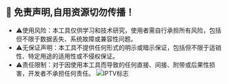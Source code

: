 ## 📌 免责声明,​自用资源切勿传播！
- ⚠️ ​使用风险​：本工具仅供学习和技术研究，使用者需自行承担所有风险，包括但不限于数据丢失、系统故障或兼容性问题。
- ⚠️ ​无保证声明​：本工具不提供任何形式的明示或暗示保证，包括但不限于适销性、特定用途的适用性或不侵权保证。
- ⚠️ ​责任限制​：对于因使用本工具而导致的任何直接、间接、附带或后果性损害，开发者不承担任何责任。
![IPTV标志](https://socialify.git.ci/cnliux/cnliux.github.io/image?description=1&descriptionEditable=IPTV%20%E7%9B%B4%E6%92%AD%E6%BA%90&forks=1&language=1&name=1&owner=1&pattern=Circuit%20Board&stargazers=1&theme=Auto)
